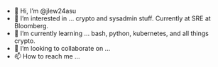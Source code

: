 - 👋 Hi, I’m @jlew24asu
- 👀 I’m interested in ... crypto and sysadmin stuff. Currently at SRE at Bloomberg.
- 🌱 I’m currently learning ... bash, python, kubernetes, and all things crypto.
- 💞️ I’m looking to collaborate on ...
- 📫 How to reach me ...

<!---
jlew24asu/jlew24asu is a ✨ special ✨ repository because its `README.md` (this file) appears on your GitHub profile.
You can click the Preview link to take a look at your changes.
--->
